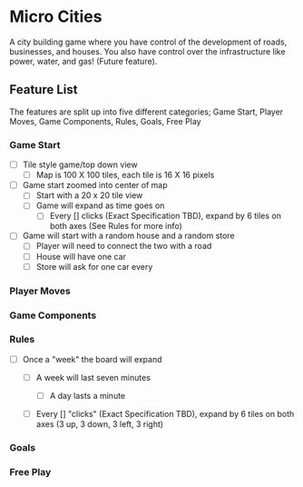 # Micro Cities
A city building game where you have control of the development of roads, businesses, and houses. You also have control over the infrastructure like power, water, and gas! (Future feature).

## Feature List 
The features are split up into five different categories; Game Start, Player Moves, Game Components, Rules, Goals, Free Play 

### Game Start
- [ ] Tile style game/top down view
    - [ ] Map is 100 X 100 tiles, each tile is 16 X 16 pixels
- [ ] Game start zoomed into center of map
    - [ ] Start with a 20 x 20 tile view
    - [ ] Game will expand as time goes on
        - [ ] Every [] clicks (Exact Specification TBD), expand by 6 tiles on both axes (See Rules for more info)
- [ ] Game will start with a random house and a random store
    - [ ] Player will need to connect the two with a road
    - [ ] House will have one car
    - [ ] Store will ask for one car every 

### Player Moves

### Game Components

### Rules
- [ ] Once a "week" the board will expand
    - [ ] A week will last seven minutes
        - [ ] A day lasts a minute
    - [ ] Every [] "clicks" (Exact Specification TBD), expand by 6 tiles on both axes (3 up, 3 down, 3 left, 3 right)


### Goals

### Free Play

